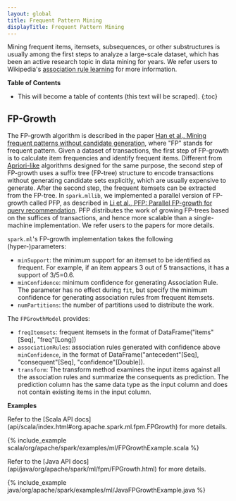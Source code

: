 ```yaml
---
layout: global
title: Frequent Pattern Mining
displayTitle: Frequent Pattern Mining
---
```


Mining frequent items, itemsets, subsequences, or other substructures is usually among the
first steps to analyze a large-scale dataset, which has been an active research topic in
data mining for years.
We refer users to Wikipedia's [association rule learning](http://en.wikipedia.org/wiki/Association_rule_learning)
for more information.

**Table of Contents**

* This will become a table of contents (this text will be scraped).
{:toc}

## FP-Growth

The FP-growth algorithm is described in the paper
[Han et al., Mining frequent patterns without candidate generation](http://dx.doi.org/10.1145/335191.335372),
where "FP" stands for frequent pattern.
Given a dataset of transactions, the first step of FP-growth is to calculate item frequencies and identify frequent items.
Different from [Apriori-like](http://en.wikipedia.org/wiki/Apriori_algorithm) algorithms designed for the same purpose,
the second step of FP-growth uses a suffix tree (FP-tree) structure to encode transactions without generating candidate sets
explicitly, which are usually expensive to generate.
After the second step, the frequent itemsets can be extracted from the FP-tree.
In `spark.mllib`, we implemented a parallel version of FP-growth called PFP,
as described in [Li et al., PFP: Parallel FP-growth for query recommendation](http://dx.doi.org/10.1145/1454008.1454027).
PFP distributes the work of growing FP-trees based on the suffices of transactions,
and hence more scalable than a single-machine implementation.
We refer users to the papers for more details.

`spark.ml`'s FP-growth implementation takes the following (hyper-)parameters:

* `minSupport`: the minimum support for an itemset to be identified as frequent.
  For example, if an item appears 3 out of 5 transactions, it has a support of 3/5=0.6.
* `minConfidence`: minimum confidence for generating Association Rule. The parameter has no effect during `fit`, but specify
  the minimum confidence for generating association rules from frequent itemsets.
* `numPartitions`: the number of partitions used to distribute the work.

The `FPGrowthModel` provides:

* `freqItemsets`: frequent itemsets in the format of DataFrame("items"[Seq], "freq"[Long])
* `associationRules`: association rules generated with confidence above `minConfidence`, in the format of 
  DataFrame("antecedent"[Seq], "consequent"[Seq], "confidence"[Double]).
* `transform`: The transform method examines the input items against all the association rules and
  summarize the consequents as prediction. The prediction column has the same data type as the
  input column and does not contain existing items in the input column.


**Examples**

<div class="codetabs">

<div data-lang="scala" markdown="1">
Refer to the [Scala API docs](api/scala/index.html#org.apache.spark.ml.fpm.FPGrowth) for more details.

{% include_example scala/org/apache/spark/examples/ml/FPGrowthExample.scala %}
</div>

<div data-lang="java" markdown="1">
Refer to the [Java API docs](api/java/org/apache/spark/ml/fpm/FPGrowth.html) for more details.

{% include_example java/org/apache/spark/examples/ml/JavaFPGrowthExample.java %}
</div>

</div>
